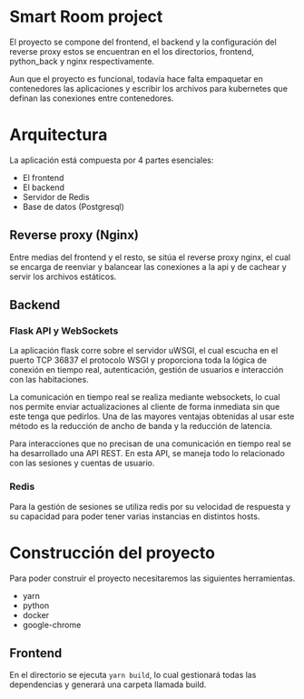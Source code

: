 # Smart Room project
El proyecto se compone del frontend, el backend y la configuración del reverse proxy
estos se encuentran en el los directorios, frontend, python_back y nginx respectivamente.

Aun que el proyecto es funcional, todavía hace falta empaquetar en contenedores
las aplicaciones y escribir los archivos para kubernetes que definan las conexiones
entre contenedores.

# Arquitectura
La aplicación está compuesta por 4 partes esenciales:
 - El frontend
 - El backend
 - Servidor de Redis
 - Base de datos (Postgresql)

## Reverse proxy (Nginx)
Entre medias del frontend y el resto, se sitúa el reverse proxy nginx, el cual se encarga
de reenviar y balancear las conexiones a la api y de cachear y servir los archivos
estáticos.

## Backend
### Flask API y WebSockets
La aplicación flask corre sobre el servidor uWSGI, el cual escucha en el puerto TCP 36837
el protocolo WSGI y proporciona toda la lógica de conexión en tiempo real, autenticación,
gestión de usuarios e interacción con las habitaciones.

La comunicación en tiempo real se realiza mediante websockets, lo cual nos permite enviar
actualizaciones al cliente de forma inmediata sin que este tenga que pedirlos. Una de las
mayores ventajas obtenidas al usar este método es la reducción de ancho de banda y la
reducción de latencia.

Para interacciones que no precisan de una comunicación en tiempo real se ha desarrollado
una API REST. En esta API, se maneja todo lo relacionado con las sesiones y cuentas de
usuario.

### Redis
Para la gestión de sesiones se utiliza redis por su velocidad de respuesta y su capacidad
para poder tener varias instancias en distintos hosts.


# Construcción del proyecto
Para poder construir el proyecto necesitaremos las siguientes herramientas.
 - yarn
 - python
 - docker
 - google-chrome

## Frontend
En el directorio se ejecuta `yarn build`, lo cual gestionará todas las dependencias y
generará una carpeta llamada build.
